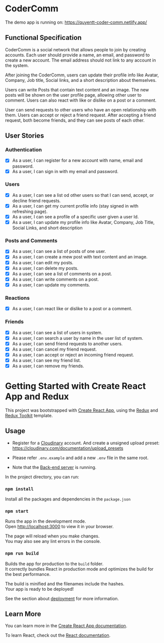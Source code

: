 # CoderComm

The demo app is running on: https://quyentt-coder-comm.netlify.app/

## Functional Specification

CoderComm is a social network that allows people to join by creating accounts. Each user should provide a name, an email, and password to create a new account. The email address should not link to any account in the system.

After joining the CoderComm, users can update their profile info like Avatar, Company, Job title, Social links, and a short description about themselves.

Users can write Posts that contain text content and an image. The new posts will be shown on the user profile page, allowing other user to comment. Users can also react with like or dislike on a post or a comment.

User can send requests to other users who have an open relationship with them. Users can accept or reject a friend request. After accepting a friend request, both become friends, and they can see posts of each other.

## User Stories

### Authentication

-   [x] As a user, I can register for a new account with name, email and password.
-   [x] As a user, I can sign in with my email and password.

### Users

-   [x] As a user, I can see a list od other users so that I can send, accept, or decline friend requests.
-   [x] As a user, I can get my current profile info (stay signed in with refreshing page).
-   [x] As a user, I can see a profile of a specific user given a user Id.
-   [x] As a user, I can update my profile info like Avatar, Company, Job Title, Social Links, and short description

### Posts and Comments

-   [x] As a user, I can see a list of posts of one user.
-   [x] As a user, I can create a mew post with text content and an image.
-   [x] As a user, I can edit my posts.
-   [x] As a user, I can delete my posts.
-   [x] As a user, I can see a list of comments on a post.
-   [x] As a user, I can write comments on a post.
-   [x] As a user, I can update my comments.

### Reactions

-   [x] As a user, I can react like or dislike to a post or a comment.

### Friends

-   [x] As a user, I can see a list of users in system.
-   [x] As a user, I can search a user by name in the user list of system.
-   [x] As a user, I can send friend requests to another users.
-   [x] As a user, I can cancel my friend request.
-   [x] As a user, I can accept or reject an incoming friend request.
-   [x] As a user, I can see my friend list.
-   [x] As a user, I can remove my friends.

# Getting Started with Create React App and Redux

This project was bootstrapped with [Create React App](https://github.com/facebook/create-react-app), using the [Redux](https://redux.js.org/) and [Redux Toolkit](https://redux-toolkit.js.org/) template.

## Usage

-   Register for a [Cloudinary](https://cloudinary.com/) account. And create a unsigned upload preset: https://cloudinary.com/documentation/upload_presets

-   Please refer `.env.example` and add a new `.env` file in the same root.
-   Note that the [Back-end server](https://github.com/ttquyen/codercomm-be) is running.

In the project directory, you can run:

### `npm install`

Install all the packages and dependencies in the `package.json`

### `npm start`

Runs the app in the development mode.\
Open [http://localhost:3000](http://localhost:3000) to view it in your browser.

The page will reload when you make changes.\
You may also see any lint errors in the console.

### `npm run build`

Builds the app for production to the `build` folder.\
It correctly bundles React in production mode and optimizes the build for the best performance.

The build is minified and the filenames include the hashes.\
Your app is ready to be deployed!

See the section about [deployment](https://facebook.github.io/create-react-app/docs/deployment) for more information.

## Learn More

You can learn more in the [Create React App documentation](https://facebook.github.io/create-react-app/docs/getting-started).

To learn React, check out the [React documentation](https://reactjs.org/).
